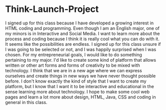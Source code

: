 # Think-Launch-Project

I signed up for this class because I have developed a growing interest in HTML coding and programming. Even though I am an English major, one of my minors is in Interactive and Social Media. I want to learn more about the process and coding because I think it is really cool what you can do with it. It seems like the possibilities are endless. I signed up for this class unsure if I was going to be selected or not, and I was happily surprised when I was chosen. For my entrepreneurial goals, I would like to do something pertaining to my major. I'd like to create some kind of platform that allows written or other art forms and forms of creativity to be mixed with technology. I think that we are in a new age where we can express ourselves and create things in new ways we have never thought possible before. I don't know exactly the kind of style that I want to create my platform, but I know that I want it to be interactive and educational in the sense learning more about technology. I hope to make some cool web pages and learn a lot more about design, HTML, Java, CSS and coding in general in this class.

